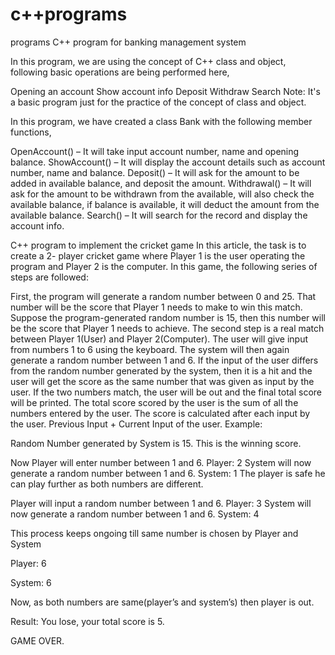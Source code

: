 # c++programs
programs
C++ program for banking management system

In this program, we are using the concept of C++ class and object, following basic operations are being performed here,

Opening an account
Show account info
Deposit
Withdraw
Search
Note: It's a basic program just for the practice of the concept of class and object.

In this program, we have created a class Bank with the following member functions,

OpenAccount() – It will take input account number, name and opening balance.
ShowAccount() – It will display the account details such as account number, name and balance.
Deposit() – It will ask for the amount to be added in available balance, and deposit the amount.
Withdrawal() – It will ask for the amount to be withdrawn from the available, will also check the available balance, if balance is available, it will deduct the amount from the available balance.
Search() – It will search for the record and display the account info.




C++ program to implement the cricket game
In this article, the task is to create a 2- player cricket game where Player 1 is the user operating the program and Player 2 is the computer. In this game, the following series of steps are followed:

First, the program will generate a random number between 0 and 25. That number will be the score that Player 1 needs to make to win this match. Suppose the program-generated random number is 15, then this number will be the score that Player 1 needs to achieve.
The second step is a real match between Player 1(User) and Player 2(Computer).
The user will give input from numbers 1 to 6 using the keyboard. The system will then again generate a random number between 1 and 6. If the input of the user differs from the random number generated by the system, then it is a hit and the user will get the score as the same number that was given as input by the user. If the two numbers match, the user will be out and the final total score will be printed.
The total score scored by the user is the sum of all the numbers entered by the user. The score is calculated after each input by the user. Previous Input + Current Input of the user.
Example:

Random Number generated by System is 15. This is the winning score.

Now Player will enter number between 1 and 6.
Player: 2
System will now generate a random number between 1 and 6.
System: 1
The player is safe he can play further as both numbers are different.

Player will input a random number between 1 and 6.
Player: 3
System will now generate a random number between 1 and 6.
System: 4

This process keeps ongoing till same number is chosen by Player and System

Player: 6

System: 6

Now, as both numbers are same(player’s and system’s) then player is out.

Result: You lose, your total score is 5.

GAME OVER.

